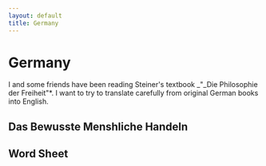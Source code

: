 ```yaml
---
layout: default
title: Germany
---
```


# Germany

I and some friends have been reading Steiner's textbook _"_Die Philosophie der Freiheit"*. I want to try to translate carefully from original German books into English.

## Das Bewusste Menshliche Handeln






## Word Sheet










